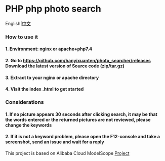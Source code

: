 # PHP php photo search
English|[中文](https://github.com/hanyixuanten/photo_searcher/blob/master/README_zh.md)
### How to use it
#### 1. Environment: nginx or apache+php7.4
#### 2. Go to https://github.com/hanyixuanten/photo_searcher/releases Download the latest version of Source code (zip/tar.gz)
#### 3. Extract to your nginx or apache directory
#### 4. Visit the index .html to get started
### Considerations
#### 1. If no picture appears 30 seconds after clicking search, it may be that the words entered or the returned pictures are not reviewed, please change the keywords
#### 2. If it is not a keyword problem, please open the F12-console and take a screenshot, send an issue and wait for a reply
This project is based on Alibaba Cloud ModelScope [Project](https://modelscope.cn/studios/damo/chinese_clip_applications/summary)

